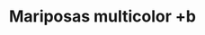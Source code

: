---
title: Mariposas multicolor +b
date: 
draft: false

# descripcion
description : Pulsera de plata 925

materials: Plata 925

color: Verde, Rosa, Amarillo y Naranja

dimensions: 19cm largo

code: 03-09-0563

type: "Pulseras"

categories: []

price: $2.790,00

# Images
# first image will be shown in the product page
images:
  # - image: "images/path_to_image"
  # La ubicacion de las imagenes es imagenes/Pulseras/Pulseras.Plata/03-09-0563-mariposas-multicolor-+b
  - image: "./images/pulseras/plata/03-09-0563.JPG"
---